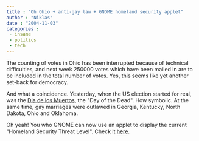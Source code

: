 ```yaml
---
title : "Oh Ohio + anti-gay law + GNOME homeland security applet"
author : "Niklas"
date : "2004-11-03"
categories : 
 - insane
 - politics
 - tech
---
```


The counting of votes in Ohio has been interrupted because of technical difficulties, and next week 250000 votes which have been mailed in are to be included in the total number of votes. Yes, this seems like yet another set-back for democracy.

And what a coincidence. Yesterday, when the US election started for real, was the [Dia de los Muertos](http://www.azcentral.com/ent/dead/history), the "Day of the Dead". How symbolic. At the same time, gay marriages were outlawed in Georgia, Kentucky, North Dakota, Ohio and Oklahoma.

Oh yeah! You who GNOME can now use an applet to display the current "Homeland Security Threat Level". Check it [here](http://tech9.net/rml/log/2004110201).
